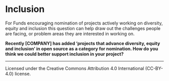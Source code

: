 # Inclusion
For Funds encouraging nomination of projects actively working on diversity, equity and inclusion this question can help draw out the challenges people are facing, or problem areas they are interested in working on.

**Recently [COMPANY] has added ‘projects that advance diversity, equity and inclusion’ in open source as a category for nomination.  How do you think we could better support inclusion in your project?**
__________________________




Licensed under the Creative Commons Attribution 4.0 International (CC-BY-4.0) license.